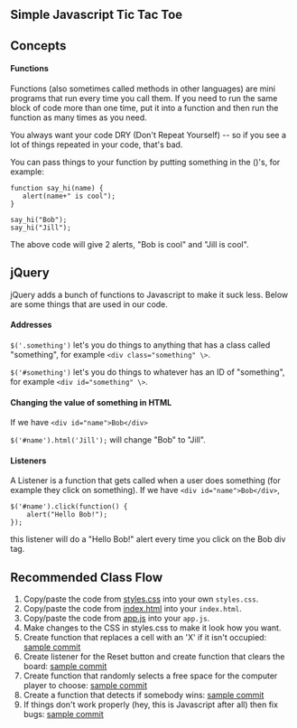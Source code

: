 ## Simple Javascript Tic Tac Toe

## Concepts
#### Functions
Functions (also sometimes called methods in other languages) are mini programs that run every time you call them. 
If you need to run the same block of code more than one time, put it into a function and then run the function as 
many times as you need. 

You always want your code DRY (Don't Repeat Yourself) -- so if you see a lot of things repeated
in your code, that's bad.

You can pass things to your function by putting something in the ()'s, for example:
```
function say_hi(name) {
   alert(name+" is cool");
}

say_hi("Bob");
say_hi("Jill");
```
The above code will give 2 alerts, "Bob is cool" and "Jill is cool".
 
## jQuery
jQuery adds a bunch of functions to Javascript to make it suck less. Below are some things that are used in our code.

#### Addresses
`$('.something')` let's you do things to anything that has a class called "something", for example `<div class="something" \>`.

`$('#something')` let's you do things to whatever has an ID of "something", for example `<div id="something" \>`.

#### Changing the value of something in HTML
If we have `<div id="name">Bob</div>`

`$('#name').html('Jill');` will change "Bob" to "Jill".


#### Listeners
A Listener is a function that gets called when a user does something (for example they click on something).
If we have `<div id="name">Bob</div>`, 
```
$('#name').click(function() {
    alert("Hello Bob!");
});
```
this listener will do a "Hello Bob!" alert every time you click on the Bob div tag. 

## Recommended Class Flow
1. Copy/paste the code from [styles.css](https://raw.githubusercontent.com/rogergraves/tictactoe/d136c276c8084ea0867f2b713e8af9c70d7630ef/app.js) into your own `styles.css`.
2. Copy/paste the code from [index.html](https://raw.githubusercontent.com/rogergraves/tictactoe/master/index.html) into your `index.html`.
3. Copy/paste the code from [app.js](https://raw.githubusercontent.com/rogergraves/tictactoe/d52fb7828ac90fae2a099d737c5782fecf46359f/app.js) into your `app.js`.
4. Make changes to the CSS in styles.css to make it look how you want.
5. Create function that replaces a cell with an 'X' if it isn't occupied: [sample commit](https://github.com/rogergraves/tictactoe/commit/b9932462f400e7bd832385378044ee1bc7e7e288)
6. Create listener for the Reset button and create function that clears the board: [sample commit](https://github.com/rogergraves/tictactoe/commit/0232de53571ad7ed98b90e7c7129b850022b7432)
7. Create function that randomly selects a free space for the computer player to choose: [sample commit](https://github.com/rogergraves/tictactoe/commit/2579a455463c43aed6337897c26f67fc57a2c42b)
8. Create a function that detects if somebody wins: [sample commit](https://github.com/rogergraves/tictactoe/commit/7ad7ac4df62ccab68727895039165c9972d2fdd3)
9. If things don't work properly (hey, this is Javascript after all) then fix bugs: [sample commit](https://github.com/rogergraves/tictactoe/commit/6ad7d6989e07cfaa1d52880e5be0c345536e5687)
